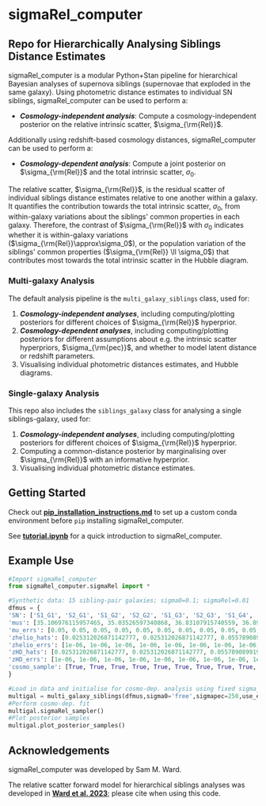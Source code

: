 # sigmaRel_computer
Repo for Hierarchically Analysing Siblings Distance Estimates
---
sigmaRel_computer is a modular Python+Stan pipeline for hierarchical Bayesian analyses of supernova siblings (supernovae that exploded in the same galaxy). Using photometric distance estimates to individual SN siblings, sigmaRel_computer can be used to perform a:
* ***Cosmology-independent analysis***: Compute a cosmology-independent posterior on the relative intrinsic scatter, $\sigma_{\rm{Rel}}$.

Additionally using redshift-based cosmology distances, sigmaRel_computer can be used to perform a:
* ***Cosmology-dependent analysis***: Compute a joint posterior on $\sigma_{\rm{Rel}}$ and the total intrinsic scatter, $\sigma_0$. 

The relative scatter, $\sigma_{\rm{Rel}}$, is the residual scatter of individual siblings distance estimates relative to one another within a galaxy. It quantifies the contribution towards the total intrinsic scatter, $\sigma_0$, from within-galaxy variations about the siblings' common properties in each galaxy. Therefore, the contrast of $\sigma_{\rm{Rel}}$ with $\sigma_0$ indicates whether it is within-galaxy variations ($\sigma_{\rm{Rel}}\approx\sigma_0$), or the population variation of the siblings' common properties ($\sigma_{\rm{Rel}} \ll \sigma_0$) that contributes most towards the total intrinsic scatter in the Hubble diagram. 

### Multi-galaxy Analysis
The default analysis pipeline is the `multi_galaxy_siblings` class, used for:
  1) ***Cosmology-independent analyses***, including computing/plotting posteriors for different choices of $\sigma_{\rm{Rel}}$ hyperprior. 
  2) ***Cosmology-dependent analyses***, including computing/plotting posteriors for different assumptions about e.g. the intrinsic scatter hyperpriors, $\sigma_{\rm{pec}}$, and whether to model latent distance or redshift parameters.
  3) Visualising individual photometric distances estimates, and Hubble diagrams.
     
### Single-galaxy Analysis
This repo also includes the `siblings_galaxy` class for analysing a single siblings-galaxy, used for:
  1) ***Cosmology-independent analyses***, including computing/plotting posteriors for different choices of $\sigma_{\rm{Rel}}$ hyperprior.
  2) Computing a common-distance posterior by marginalising over $\sigma_{\rm{Rel}}$ with an informative hyperprior.
  3) Visualising individual photometric distance estimates.

## Getting Started

Check out [**pip_installation_instructions.md**](https://github.com/sam-m-ward/sigmaRel_computer/blob/main/pip_installation_instructions.md) to set up a custom conda environment before `pip` installing sigmaRel_computer.

See [**tutorial.ipynb**](https://github.com/sam-m-ward/sigmaRel_computer/blob/main/tutorial.ipynb) for a quick introduction to sigmaRel_computer.

## Example Use

```python
#Import sigmaRel_computer
from sigmaRel_computer.sigmaRel import *

#Synthetic data: 15 sibling-pair galaxies; sigma0=0.1; sigmaRel=0.01
dfmus = {
'SN': ['S1_G1', 'S2_G1', 'S1_G2', 'S2_G2', 'S1_G3', 'S2_G3', 'S1_G4', 'S2_G4', 'S1_G5', 'S2_G5', 'S1_G6', 'S2_G6', 'S1_G7', 'S2_G7', 'S1_G8', 'S2_G8', 'S1_G9', 'S2_G9', 'S1_G10', 'S2_G10', 'S1_G11', 'S2_G11', 'S1_G12', 'S2_G12', 'S1_G13', 'S2_G13', 'S1_G14', 'S2_G14', 'S1_G15', 'S2_G15'], 'Galaxy': ['G1', 'G1', 'G2', 'G2', 'G3', 'G3', 'G4', 'G4', 'G5', 'G5', 'G6', 'G6', 'G7', 'G7', 'G8', 'G8', 'G9', 'G9', 'G10', 'G10', 'G11', 'G11', 'G12', 'G12', 'G13', 'G13', 'G14', 'G14', 'G15', 'G15'],
'mus': [35.106976115957465, 35.03526597340868, 36.83107915740559, 36.893906053332145, 35.2557424918456, 35.27092132371533, 34.40281973787297, 34.36608598937359, 37.129838540516516, 37.04959329387558, 36.11926041073685, 36.07068367746133, 37.59776498381559, 37.557724421424005, 36.20141010582293, 36.25286074492239, 37.67391556059631, 37.71006833495005, 36.93762508216655, 36.86242928977509, 37.695246044925305, 37.6851755445182, 36.63180632432816, 36.618709339412874, 37.85050920083928, 37.90525141513808, 36.09793302296473, 36.10607890014568, 35.652157744703736, 35.676332232572356],
'mu_errs': [0.05, 0.05, 0.05, 0.05, 0.05, 0.05, 0.05, 0.05, 0.05, 0.05, 0.05, 0.05, 0.05, 0.05, 0.05, 0.05, 0.05, 0.05, 0.05, 0.05, 0.05, 0.05, 0.05, 0.05, 0.05, 0.05, 0.05, 0.05, 0.05, 0.05],
'zhelio_hats': [0.025312026871142777, 0.025312026871142777, 0.05578908991913875, 0.05578908991913875, 0.027784922713810972, 0.027784922713810972, 0.01829057323455145, 0.01829057323455145, 0.057569954799814214, 0.057569954799814214, 0.04239258317190128, 0.04239258317190128, 0.08019072806161756, 0.08019072806161756, 0.03994542882436594, 0.03994542882436594, 0.08067300293135135, 0.08067300293135135, 0.055588532681127296, 0.055588532681127296, 0.0826060076991514, 0.0826060076991514, 0.04868689976235743, 0.04868689976235743, 0.09419306106244194, 0.09419306106244194, 0.037131737714328185, 0.037131737714328185, 0.03201362178571704, 0.03201362178571704],
'zhelio_errs': [1e-06, 1e-06, 1e-06, 1e-06, 1e-06, 1e-06, 1e-06, 1e-06, 1e-06, 1e-06, 1e-06, 1e-06, 1e-06, 1e-06, 1e-06, 1e-06, 1e-06, 1e-06, 1e-06, 1e-06, 1e-06, 1e-06, 1e-06, 1e-06, 1e-06, 1e-06, 1e-06, 1e-06, 1e-06, 1e-06],
'zHD_hats': [0.025312026871142777, 0.025312026871142777, 0.05578908991913875, 0.05578908991913875, 0.027784922713810972, 0.027784922713810972, 0.01829057323455145, 0.01829057323455145, 0.057569954799814214, 0.057569954799814214, 0.04239258317190128, 0.04239258317190128, 0.08019072806161756, 0.08019072806161756, 0.03994542882436594, 0.03994542882436594, 0.08067300293135135, 0.08067300293135135, 0.055588532681127296, 0.055588532681127296, 0.0826060076991514, 0.0826060076991514, 0.04868689976235743, 0.04868689976235743, 0.09419306106244194, 0.09419306106244194, 0.037131737714328185, 0.037131737714328185, 0.03201362178571704, 0.03201362178571704],
'zHD_errs': [1e-06, 1e-06, 1e-06, 1e-06, 1e-06, 1e-06, 1e-06, 1e-06, 1e-06, 1e-06, 1e-06, 1e-06, 1e-06, 1e-06, 1e-06, 1e-06, 1e-06, 1e-06, 1e-06, 1e-06, 1e-06, 1e-06, 1e-06, 1e-06, 1e-06, 1e-06, 1e-06, 1e-06, 1e-06, 1e-06],
'cosmo_sample': [True, True, True, True, True, True, True, True, True, True, True, True, True, True, True, True, True, True, True, True, True, True, True, True, True, True, True, True, True, True]
}

#Load in data and initialise for cosmo-dep. analysis using fixed sigma_pec=250km/s.
multigal = multi_galaxy_siblings(dfmus,sigma0='free',sigmapec=250,use_external_distances=True)
#Perform cosmo-dep. fit
multigal.sigmaRel_sampler()
#Plot posterior samples
multigal.plot_posterior_samples()
```

## Acknowledgements

sigmaRel_computer was developed by Sam M. Ward. 

The relative scatter forward model for hierarchical siblings analyses was developed in [**Ward et al. 2023**](https://ui.adsabs.harvard.edu/abs/2022arXiv220910558W/abstract); please cite when using this code.

